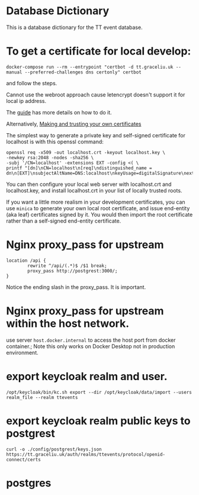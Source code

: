 # Database Dictionary

This is a database dictionary for the TT event database. 


# To get a certificate for local develop:

```
docker-compose run --rm --entrypoint "certbot -d tt.graceliu.uk --manual --preferred-challenges dns certonly" certbot
```

and follow the steps.

Cannot use the webroot approach cause letencrypt doesn't support it for local ip address.

The [guide](https://www.reddit.com/r/FoundryVTT/comments/o9zz1u/setting_up_ssl_using_google_domains_not_cloud_w/) has more details
on how to do it.

Alternatively, [Making and trusting your own certificates](https://letsencrypt.org/docs/certificates-for-localhost/)

The simplest way to generate a private key and self-signed certificate for localhost is with this openssl command:

```
openssl req -x509 -out localhost.crt -keyout localhost.key \
-newkey rsa:2048 -nodes -sha256 \
-subj '/CN=localhost' -extensions EXT -config <( \
printf "[dn]\nCN=localhost\n[req]\ndistinguished_name = dn\n[EXT]\nsubjectAltName=DNS:localhost\nkeyUsage=digitalSignature\nextendedKeyUsage=serverAuth")
```

You can then configure your local web server with localhost.crt and localhost.key, and install localhost.crt in your list of locally trusted roots.

If you want a little more realism in your development certificates, you can use `minica` to generate your own local root certificate, 
and issue end-entity (aka leaf) certificates signed by it. You would then import the root certificate rather than a self-signed end-entity certificate.

# Nginx proxy_pass for upstream  
```
location /api {
        rewrite ^/api/(.*)$ /$1 break;
        proxy_pass http://postgrest:3000/;
}   
```
Notice the ending slash in the proxy_pass. It is important.

# Nginx proxy_pass for upstream within the host network. 
use server `host.docker.internal` to access the host port from docker container.;
Note this only works on Docker Desktop not in production environment.


# export keycloak realm and user.

```
/opt/keycloak/bin/kc.sh export --dir /opt/keycloak/data/import --users realm_file --realm ttevents
```

# export keycloak realm public keys to postgrest

```
curl -o ./config/postgrest/keys.json https://tt.graceliu.uk/auth/realms/ttevents/protocol/openid-connect/certs
```

# postgres
